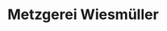 ---
title: "Metzgerei Wiesmüller"
url: /rottenburg-an-der-laaber/metzgerei-wiesmueller/
shop: Metzgerei
---